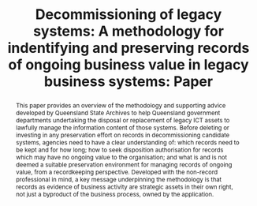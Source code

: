 ---
abstract: "This paper provides an overview of the methodology and supporting advice
  developed by Queensland State Archives to help Queensland government departments
  undertaking the disposal or replacement of legacy ICT assets to lawfully manage
  the information content of those systems. Before deleting or investing in any preservation
  effort on records in decommissioning candidate systems, agencies need to have a
  clear understanding of: which records need to be kept and for how long; how to seek
  disposition authorisation for records which may have no ongoing value to the organisation;
  and what is and is not deemed a suitable preservation environment for managing records
  of ongoing value, from a recordkeeping perspective. Developed with the non-record
  professional in mind, a key message underpinning the methodology is that records
  as evidence of business activity are strategic assets in their own right, not just
  a byproduct of the business process, owned by the application. \n"
creators:
- MacDonald, Ingrid
- Fitzgerald, Neal
- Morris, Anna
- Cunningham, Adrian
date: null
document_url: https://services.phaidra.univie.ac.at/api/object/o:378129/download
grand_parent: iPRES
institutions: []
keywords:
- legacy business systems
- methodology
- disposition
- preservation
landing_page_url: https://phaidra.univie.ac.at/o:378129
language: eng
layout: publication
license: CC BY-NC-SA 3.0 AT
notes_url: null
parent: iPRES 2014
publication_type: paper
size: 348721
slides_url: null
source_name: iPRES
title: 'Decommissioning of legacy systems: A methodology for indentifying and preserving
  records of ongoing business value in legacy business systems: Paper '
year: 2014
---
